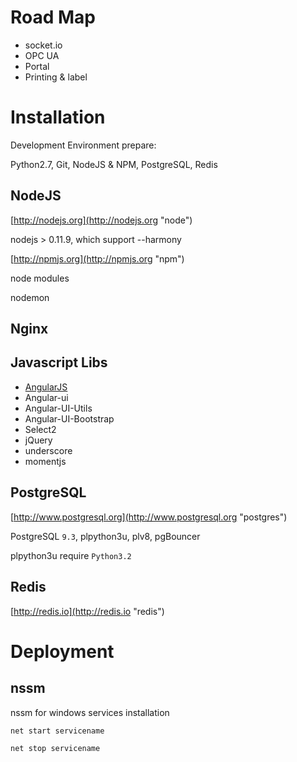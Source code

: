 
Road Map
========

- socket.io
- OPC UA
- Portal
- Printing & label



Installation
=======

Development Environment prepare:

Python2.7, Git, NodeJS & NPM, PostgreSQL, Redis


NodeJS
----
[http://nodejs.org](http://nodejs.org "node")

nodejs > 0.11.9, which support --harmony

[http://npmjs.org](http://npmjs.org "npm")

node modules

nodemon 

Nginx
-----

Javascript Libs
---------------

- [AngularJS](https://angularjs.org/ "AngularJS")
- Angular-ui
- Angular-UI-Utils
- Angular-UI-Bootstrap
- Select2
- jQuery
- underscore
- momentjs

PostgreSQL
----------
[http://www.postgresql.org](http://www.postgresql.org "postgres")

PostgreSQL `9.3`, plpython3u, plv8, pgBouncer

plpython3u require `Python3.2`


Redis
-----

[http://redis.io](http://redis.io "redis")


Deployment
==========

nssm
----
nssm for windows services installation 


`net start servicename`

`net stop servicename`